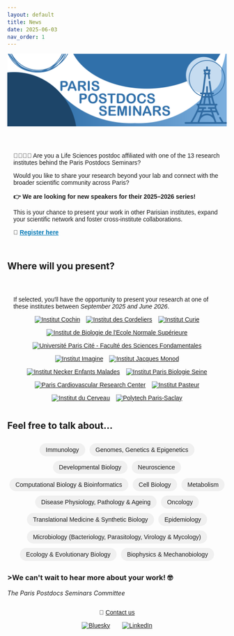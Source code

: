 ```yaml
---
layout: default
title: News
date: 2025-06-03
nav_order: 1
---
```


![Paris Postdocs Seminars Header](/assets/pps_header.png)

<section style="max-width: 800px; margin: 2em auto; padding: 1em; font-family: sans-serif; position: relative;">
  <p>🧑‍🔬👩‍💻 Are you a <bold>Life Sciences postdoc</bold> affiliated with one of the <bold>13 research institutes</bold> behind the Paris Postdocs Seminars?</p>
  <p>Would you like to share your research beyond your lab and connect with the broader scientific community across Paris?</p>

  <p style="font-size: 1em; font-weight: bold;">
    👉 We are looking for new speakers for their <strong>2025–2026 series</strong>!
  </p>

  <p>This is your chance to present your work in other Parisian institutes, expand your scientific network and foster cross-institute collaborations.</p>

  <p>🔗 <a href="https://docs.google.com/forms/d/e/1FAIpQLSdnRThSSd43dxS_qsFKbGEQyKuKn4LK7zxMhDNM2US8beSSTg/viewform" target="_blank" style="font-weight: bold; color: #0077b5;">Register here</a></p>
</section>

<h2>Where will you present?</h2>
<section style="max-width: 800px; margin: 2em auto; padding: 1em; font-family: sans-serif;">
  <p>If selected, you'll have the opportunity to present your research at one of these institutes between <em>September 2025 and June 2026</em>.</p>
  <div style="display: flex; flex-wrap: wrap; gap: 1em; justify-content: center;">
    <a href="https://institutcochin.fr" target="_blank"><img src="{{ '/assets/cochin_logo.png' | relative_url }}" alt="Institut Cochin" style="height: 80px;"></a>
    <a href="https://www.crcordeliers.fr/" target="_blank"><img src="{{ '/assets/cordeliers_logo.png' | relative_url }}" alt="Institut des Cordeliers" style="height: 80px;"></a>
    <a href="https://www.curie.fr" target="_blank"><img src="{{ '/assets/curie_logo.jpeg' | relative_url }}" alt=" Institut Curie" style="height: 80px;"></a>
    <a href="https://www.ibens.ens.psl.eu" target="_blank"><img src="{{ '/assets/ibens_logo.png' | relative_url }}" alt="Institut de Biologie de l'Ecole Normale Supérieure" style="height: 80px;"></a>
    <a href="https://biomedicale.u-paris.fr/" target="_blank"><img src="{{ '/assets/fds-upc_logo.png' | relative_url }}" alt="Université Paris Cité - Faculté des Sciences Fondamentales" style="height: 80px;"></a>
    <a href="https://www.institutimagine.org" target="_blank"><img src="{{ '/assets/imagine_logo.png' | relative_url }}" alt="Institut Imagine" style="height: 80px;"></a>
    <a href="https://www.ijm.fr" target="_blank"><img src="{{ '/assets/ijm_logo.png' | relative_url }}" alt="Institut Jacques Monod" style="height: 80px;"></a>
    <a href="https://www.institut-necker-enfants-malades.fr/" target="_blank"><img src="{{ '/assets/inem_logo.jpeg' | relative_url }}" alt="Institut Necker Enfants Malades" style="height: 80px;"></a>
    <a href="https://www.ibps.sorbonne-universite.fr/fr" target="_blank"><img src="{{ '/assets/ipbs_logo.png' | relative_url }}" alt="Institut Paris Biologie Seine" style="height: 80px;"></a>
    <a href="https://parcc.inserm.fr/" target="_blank"><img src="{{ '/assets/parcc_logo.png' | relative_url }}" alt="Paris Cardiovascular Research Center" style="height: 80px;"></a>
    <a href="https://www.pasteur.fr" target="_blank"><img src="{{ '/assets/pasteur_logo.png' | relative_url }}" alt="Institut Pasteur" style="height: 80px;"></a>
    <a href="https://icm-institute.org" target="_blank"><img src="{{ '/assets/pbi_logo.jpeg' | relative_url }}" alt="Institut du Cerveau" style="height: 80px;"></a>
    <a href="https://www.polytech.universite-paris-saclay.fr/" target="_blank"><img src="{{ '/assets/polytech_paris_saclay_logo.jpeg' | relative_url }}" alt="Polytech Paris-Saclay" style="height: 80px;"></a>
  </div>
</section>


<h2>Feel free to talk about...</h2>

<section style="max-width: 800px; margin: 2em auto; text-align: center; font-family: sans-serif;">
  <div style="display: flex; flex-wrap: wrap; justify-content: center; gap: 10px;">
    <span style="padding: 0.5em 1em; background-color: #f0f0f0; border-radius: 20px;">Immunology</span>
    <span style="padding: 0.5em 1em; background-color: #f0f0f0; border-radius: 20px;">Genomes, Genetics & Epigenetics</span>
    <span style="padding: 0.5em 1em; background-color: #f0f0f0; border-radius: 20px;">Developmental Biology</span>
    <span style="padding: 0.5em 1em; background-color: #f0f0f0; border-radius: 20px;">Neuroscience</span>
    <span style="padding: 0.5em 1em; background-color: #f0f0f0; border-radius: 20px;">Computational Biology & Bioinformatics</span>
    <span style="padding: 0.5em 1em; background-color: #f0f0f0; border-radius: 20px;">Cell Biology</span>
    <span style="padding: 0.5em 1em; background-color: #f0f0f0; border-radius: 20px;">Metabolism</span>
    <span style="padding: 0.5em 1em; background-color: #f0f0f0; border-radius: 20px;">Disease Physiology, Pathology & Ageing</span>
    <span style="padding: 0.5em 1em; background-color: #f0f0f0; border-radius: 20px;">Oncology</span>
    <span style="padding: 0.5em 1em; background-color: #f0f0f0; border-radius: 20px;">Translational Medicine & Synthetic Biology</span>
    <span style="padding: 0.5em 1em; background-color: #f0f0f0; border-radius: 20px;">Epidemiology</span>
    <span style="padding: 0.5em 1em; background-color: #f0f0f0; border-radius: 20px;">Microbiology (Bacteriology, Parasitology, Virology & Mycology)</span>
    <span style="padding: 0.5em 1em; background-color: #f0f0f0; border-radius: 20px;">Ecology & Evolutionary Biology</span>
    <span style="padding: 0.5em 1em; background-color: #f0f0f0; border-radius: 20px;">Biophysics & Mechanobiology</span>
  </div>
</section>

<h3>>We can't wait to hear more about your work! 🤓</h3>

<em>The Paris Postdocs Seminars Committee</em>
<br>

<footer style="max-width: 800px; margin: 2em auto; text-align: center; font-family: sans-serif;">
  <p>📧 <a href="mailto:paris.postdocs@gmail.com">Contact us</a></p>
  <p style="display: flex; justify-content: center; gap: 2em;">
    <a href="https://bsky.app/profile/parispostdocs.bsky.social" target="_blank">
      <img src="/assets/bluesky-icon.png" alt="Bluesky" style="height: 30px;">
    </a>
    <a href="https://www.linkedin.com/company/paris-postdocs-seminars" target="_blank">
      <img src="/assets/linkedin-icon.png" alt="LinkedIn" style="height: 30px;">
    </a>
  </p>
</footer>

